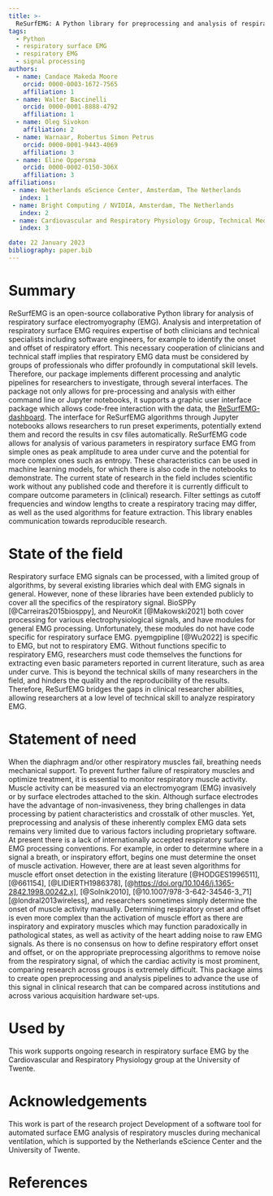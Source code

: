 ```yaml
---
title: >-
  ReSurfEMG: A Python library for preprocessing and analysis of respiratory EMG.
tags:
  - Python
  - respiratory surface EMG
  - respiratory EMG
  - signal processing
authors:
  - name: Candace Makeda Moore
    orcid: 0000-0003-1672-7565
    affiliation: 1
  - name: Walter Baccinelli
    orcid: 0000-0001-8888-4792
    affiliation: 1
  - name: Oleg Sivokon
    affiliation: 2
  - name: Warnaar, Robertus Simon Petrus
    orcid: 0000-0001-9443-4069
    affiliation: 3
  - name: Eline Oppersma
    orcid: 0000-0002-0150-306X
    affiliation: 3
affiliations:
 - name: Netherlands eScience Center, Amsterdam, The Netherlands
   index: 1
 - name: Bright Computing / NVIDIA, Amsterdam, The Netherlands
   index: 2
 - name: Cardiovascular and Respiratory Physiology Group, Technical Medical Centre, University of Twente, Enschede, the Netherlands.
   index: 3

date: 22 January 2023
bibliography: paper.bib
---
```


# Summary


ReSurfEMG is an open-source collaborative Python library for analysis of respiratory surface electromyography (EMG).
 Analysis and interpretation of respiratory surface EMG requires expertise of both clinicians and technical specialists including software engineers, for example to identify the onset and offset of respiratory effort. This necessary cooperation of clinicians and technical staff implies that respiratory EMG data must be considered by groups of professionals who differ profoundly in computational skill levels. Therefore, our package implements different processing and analytic pipelines for researchers to investigate, through several interfaces. The package not only allows for pre-processing and analysis with either command line or Jupyter notebooks, it supports a graphic user interface package which allows code-free interaction with the data, the [ReSurfEMG-dashboard](https://github.com/ReSurfEMG/ReSurfEMG-dashboard). The interface for ReSurfEMG algorithms through Jupyter notebooks allows researchers to run preset experiments, potentially extend them and record the results in csv files automatically.
ReSurfEMG code allows for analysis of various parameters in respiratory surface EMG from simple ones as peak amplitude to area under curve and the potential for more complex ones such as entropy. These characteristics can be used in machine learning models, for which there is also code in the notebooks to demonstrate. The current state of research in the field includes scientific work without any published code and therefore it is currently difficult to compare outcome parameters in (clinical) research. Filter settings as cutoff frequencies and window lengths to create a respiratory tracing may differ, as well as the used algorithms for feature extraction. This library enables communication towards reproducible research. 


# State of the field

Respiratory surface EMG signals can be processed, with a limited group of algorithms, by several existing libraries which deal with EMG signals in general. However, none of these libraries have been extended publicly to cover all the specifics of the respiratory signal. BioSPPy [@Carreiras2015biosppy], and NeuroKit [@Makowski2021] both cover processing for various electrophysiological signals, and have modules for general EMG processing. Unfortunately, these modules do not have code specific for respiratory surface EMG. pyemgpipline [@Wu2022] is specific to EMG, but not to respiratory EMG. Without functions specific to respiratory EMG, researchers must code themselves the functions for extracting even basic parameters reported in current literature, such as area under curve. This is beyond the technical skills of many researchers in the field, and hinders the quality and the reproducibility of the results. Therefore, ReSurfEMG bridges the gaps in clinical researcher abilities, allowing researchers at a low level of technical skill to analyze respiratory EMG.  


# Statement of need
When the diaphragm and/or other respiratory muscles fail, breathing needs mechanical support. To prevent further failure of respiratory muscles and optimize treatment, it is essential to monitor respiratory muscle activity. Muscle activity can be measured via an electromyogram (EMG) invasively or by surface electrodes attached to the skin. Although surface electrodes have the advantage of non-invasiveness, they bring challenges in data processing by patient characteristics and crosstalk of other muscles. Yet, preprocessing and analysis of these inherently complex EMG data sets remains very limited due to various factors including proprietary software.
At present there is a lack of internationally accepted respiratory surface EMG processing conventions. For example, in order to determine where in a signal a breath, or inspiratory effort, begins one must determine the onset of muscle activation. However, there are at least seven algorithms for muscle effort onset detection in the existing literature  [@HODGES1996511], [@661154], [@LIDIERTH1986378], [@https://doi.org/10.1046/j.1365-2842.1998.00242.x], [@Solnik2010], [@10.1007/978-3-642-34546-3_71] [@londral2013wireless], and researchers sometimes simply determine the onset of muscle activity manually. Determining respiratory onset and offset is even more complex than the activation of muscle effort as there are inspiratory and expiratory muscles which may function paradoxically in pathological states, as well as activity of the heart adding noise to raw EMG signals. As there is no consensus on how to define respiratory effort onset and offset, or on the appropriate preprocessing algorithms to remove noise from the respiratory signal, of which the cardiac activity is most prominent, comparing research across groups is extremely difficult. 
This package aims to create open preprocessing and analysis pipelines to advance the use of this signal in clinical research that can be compared across institutions and across various acquisition hardware set-ups.  

# Used by

This work supports ongoing research in respiratory surface EMG by the Cardiovascular and Respiratory Physiology group at the University of Twente. 

# Acknowledgements

This work is part of the research project Development of a software tool for automated surface EMG analysis of respiratory muscles during mechanical ventilation, which is supported by the Netherlands eScience Center and the University of Twente.

# References

